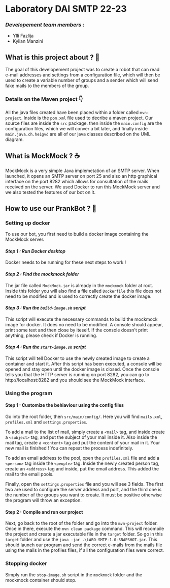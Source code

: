 # **Laboratory DAI SMTP 22-23**
### *Developement team members* :
- Ylli Fazlija
- Kylian Manzini

## **What is this project about ?** 🤔
The goal of this developement project was to create a robot that can read e-mail addresses and settings from a configuration file, which will then be used to create a variable number of groups and a sender which will send fake mails to the members of the group.

### Details on the Maven project 👇
All the java files created have been placed within a folder called `mvn-project`. Inside is the `pom.xml` file used to decribe a maven project. Our source files are inside the `src` package.
then inside the `main.config` are the configuration files, which we will conver a bit later, and finally inside `main.java.ch.heigvd` are all of our java classes described on the UML diagram.

## **What is MockMock ?** ☕
MockMock is a very simple Java implemetation of an SMTP server. When launched, it opens an SMTP server on port 25 and also an http graphical interface on the port 8282 which allows for consultation of the mails received on the server. We used Docker to run this MockMock server and we also tested the features of our bot on it.

## **How to use our PrankBot ?** 🤖
### Setting up docker
To use our bot, you first need to build a docker image containing the MockMock server.
#### *Step 1 : Run Docker desktop*
Docker needs to be running for these next steps to work !
#### *Step 2 : Find the mockmock folder*
The jar file called `MockMock.jar` is already in the `mockmock` folder at root.
Inside this folder you will also find a file called `Dockerfile` this file does not need to be modified and is used to correctly create the docker image.
#### *Step 3 : Run the `build-image.sh` script*
This script will execute the necessary commands to build the mockmock image for docker. It does no need to be modified. A console should appear, print some text and then close by iteself. If the console doesn't print anything, please check if Docker is running.
#### *Step 4 : Run the `start-image.sh` script*
This script will tell Docker to use the newly created image to create a container and start it. After this script has been executed, a console will be opened and stay open until the docker image is closed. Once the console tells you that the HTTP server is running on port 8282, you can go to http://localhost:8282 and you should see the MockMock interface.

### Using the program
#### Step 1 : Customize the behiaviour using the config files
Go into the root folder, then `src/main/config/`. Here you will find `mails.xml`, `profiles.xml` and `settings.properties`.

To add a mail to the list of mail, simply create a `<mail>` tag, and inside create a `<subject>` tag, and put the subject of your mail inside it. Also inside the mail tag, create a `<content>` tag and put the content of your mail in it. Your new mail is finished ! You can repeat the process indefinitely.

To add an email address to the pool, open the `profiles.xml` file and add a `<person>` tag inside the `<people>` tag. Inside the newly created person tag, create an `<address>` tag and inside, put the email address. This added the mail to the email pools.

Finally, open the `settings.properties` file and you will see 3 fields. The first two are used to configure the server address and port, and the third one is the number of the groups you want to create. It must be positive otherwise the program will throw an exception.

#### Step 2 : Compile and run our project
Next, go back to the root of the folder and go into the `mvn-project` folder. Once in there, execute the `mvn clean package` command. This will recompile the project and create a jar executable file in the `target` folder.
So go in this `target` folder and use the `java -jar .\LABO-SMTP-1.0-SNAPSHOT.jar`.
This should launch our program and send the correct e-mails from the mails file using the mails in the profiles files, if all the configuration files were correct.

### Stopping docker
Simply run the `stop-image.sh` script in the `mockmock` folder and the mockmock container should stop.